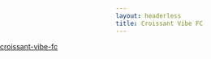 ```yaml
---
layout: headerless
title: Croissant Vibe FC
---
```


<style type="text/css" scoped>
  #myShop {
    position: absolute;
    left: 0;
    width: 100%;
  }
  #sprd-footer {
    display: none;
  }
  .sprd-breadcrumb {
    display: none;
  }
</style>

<div id="myShop">
    <a href="https://shop.spreadshirt.com.au/croissant-vibe-fc">croissant-vibe-fc</a>
</div>

<script>
    var spread_shop_config = {
        shopName: 'croissant-vibe-fc',
        locale: 'us_AU',
        prefix: 'https://shop.spreadshirt.com.au',
        baseId: 'myShop'
    };
</script>

<script type="text/javascript"
        src="https://shop.spreadshirt.com.au/shopfiles/shopclient/shopclient.nocache.js">
</script>
